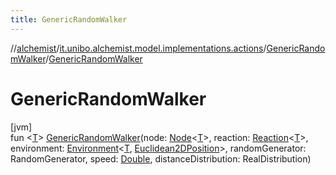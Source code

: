 ```yaml
---
title: GenericRandomWalker
---
```

//[alchemist](../../../index.html)/[it.unibo.alchemist.model.implementations.actions](../index.html)/[GenericRandomWalker](index.html)/[GenericRandomWalker](-generic-random-walker.html)



# GenericRandomWalker



[jvm]\
fun <[T](index.html)> [GenericRandomWalker](-generic-random-walker.html)(node: [Node](../../it.unibo.alchemist.model.interfaces/-node/index.html)<[T](index.html)>, reaction: [Reaction](../../it.unibo.alchemist.model.interfaces/-reaction/index.html)<[T](index.html)>, environment: [Environment](../../it.unibo.alchemist.model.interfaces/-environment/index.html)<[T](index.html), [Euclidean2DPosition](../../it.unibo.alchemist.model.implementations.positions/-euclidean2-d-position/index.html)>, randomGenerator: RandomGenerator, speed: [Double](https://kotlinlang.org/api/latest/jvm/stdlib/kotlin/-double/index.html), distanceDistribution: RealDistribution)




